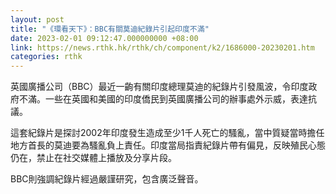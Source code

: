```yaml
---
layout: post
title: "《環看天下》：BBC有關莫迪紀錄片引起印度不滿"
date: 2023-02-01 09:12:47.000000000 +08:00
link: https://news.rthk.hk/rthk/ch/component/k2/1686000-20230201.htm
categories: rthk
---
```


英國廣播公司（BBC）最近一齣有關印度總理莫迪的紀錄片引發風波，令印度政府不滿。一些在英國和美國的印度僑民到英國廣播公司的辦事處外示威，表達抗議。

這套紀錄片是探討2002年印度發生造成至少1千人死亡的騷亂，當中質疑當時擔任地方首長的莫迪要為騷亂負上責任。印度當局指責紀錄片帶有偏見，反映殖民心態仍在，禁止在社交媒體上播放及分享片段。

BBC則強調紀錄片經過嚴謹研究，包含廣泛聲音。
